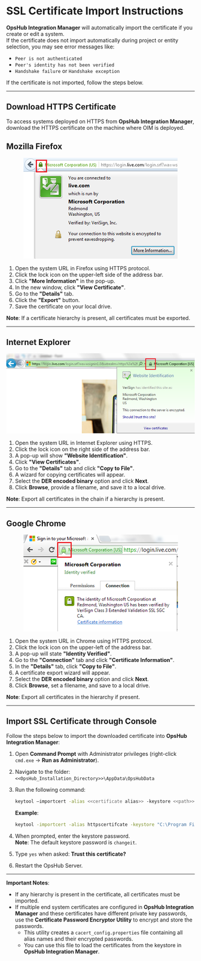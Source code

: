 # SSL Certificate Import Instructions

**OpsHub Integration Manager** will automatically import the certificate if you create or edit a system.  
If the certificate does not import automatically during project or entity selection, you may see error messages like:

- `Peer is not authenticated`
- `Peer's identity has not been verified`
- `Handshake failure` or `Handshake exception`

If the certificate is not imported, follow the steps below.

---

## Download HTTPS Certificate

To access systems deployed on HTTPS from **OpsHub Integration Manager**, download the HTTPS certificate on the machine where OIM is deployed.

## Mozilla Firefox

<div align="center">

![firefox](../assets/firefox.png)

</div>

1. Open the system URL in Firefox using HTTPS protocol.  
2. Click the lock icon on the upper-left side of the address bar.  
3. Click **"More Information"** in the pop-up.  
4. In the new window, click **"View Certificate"**.  
5. Go to the **"Details"** tab.  
6. Click the **"Export"** button.  
7. Save the certificate on your local drive.  

**Note**: If a certificate hierarchy is present, all certificates must be exported.

---

## Internet Explorer

<div align="center">

![IE](../assets/IE.png)

</div>

1. Open the system URL in Internet Explorer using HTTPS.  
2. Click the lock icon on the right side of the address bar.  
3. A pop-up will show **"Website Identification"**.  
4. Click **"View Certificates"**.  
5. Go to the **"Details"** tab and click **"Copy to File"**.  
6. A wizard for copying certificates will appear.  
7. Select the **DER encoded binary** option and click **Next**.  
8. Click **Browse**, provide a filename, and save it to a local drive.  

**Note**: Export all certificates in the chain if a hierarchy is present.

---

## Google Chrome

<div align="center">

![chrome](../assets/chrome.png)

</div>

1. Open the system URL in Chrome using HTTPS protocol.  
2. Click the lock icon on the upper-left of the address bar.  
3. A pop-up will state **"Identity Verified"**.  
4. Go to the **"Connection"** tab and click **"Certificate Information"**.  
5. In the **"Details"** tab, click **"Copy to File"**.  
6. A certificate export wizard will appear.  
7. Select the **DER encoded binary** option and click **Next**.  
8. Click **Browse**, set a filename, and save to a local drive.  

**Note**: Export all certificates in the hierarchy if present.

---

## Import SSL Certificate through Console

Follow the steps below to import the downloaded certificate into **OpsHub Integration Manager**:

1. Open **Command Prompt** with Administrator privileges (right-click `cmd.exe` → **Run as Administrator**).  
2. Navigate to the folder:  
   `<<OpsHub_Installation_Directory>>\AppData\OpsHubData`

3. Run the following command:

   ```sh
   keytool –importcert -alias <<certificate alias>> -keystore <<path>> -file "Certificate_Location\Certificate filename.extension"
   ```

   **Example**:

   ```sh
   keytool -importcert -alias httpscertifcate -keystore "C:\Program Files\OpsHub\AppData\OpsHubData\cacerts" -file "C:\Users\Administrator\Desktop\certificate.crt"
   ```

4. When prompted, enter the keystore password.  
   **Note**: The default keystore password is `changeit`.

5. Type `yes` when asked: **Trust this certificate?**  
6. Restart the OpsHub Server.

---

**Important Notes**:

- If any hierarchy is present in the certificate, all certificates must be imported.
- If multiple end system certificates are configured in **OpsHub Integration Manager** and these certificates have different private key passwords, use the **Certificate Password Encryptor Utility** to encrypt and store the passwords.
  - This utility creates a `cacert_config.properties` file containing all alias names and their encrypted passwords.
  - You can use this file to load the certificates from the keystore in **OpsHub Integration Manager**.
